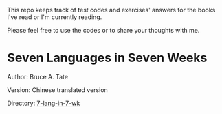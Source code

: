 This repo keeps track of test codes and exercises' answers for the books I've read or I'm currently reading.

Please feel free to use the codes or to share your thoughts with me. 

# Seven Languages in Seven Weeks

Author: Bruce A. Tate

Version: Chinese translated version

Directory: [7-lang-in-7-wk](./7-lang-in-7-wk/)
